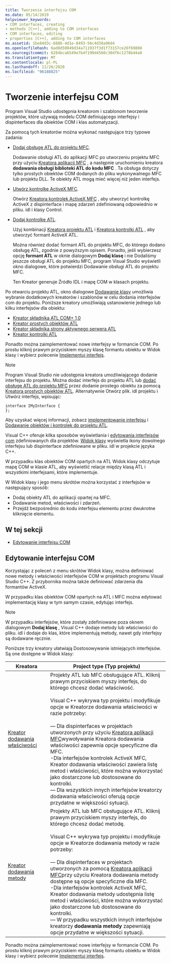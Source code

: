 ```yaml
---
title: Tworzenie interfejsu COM
ms.date: 05/14/2019
helpviewer_keywords:
- COM interfaces, creating
- methods [C++], adding to COM interfaces
- COM interfaces, editing
- properties [C++], adding to COM interfaces
ms.assetid: 1be84d3c-6886-4d1e-8493-56c4d38a96d4
ms.openlocfilehash: 6ad8d50049d34a711937f3d1f73157ce26f69808
ms.sourcegitcommit: 6284bca6549e7b4f199d4560c30df6c1278bd4a0
ms.translationtype: MT
ms.contentlocale: pl-PL
ms.lasthandoff: 11/26/2020
ms.locfileid: "96188825"
---
```

# <a name="create-a-com-interface"></a>Tworzenie interfejsu COM

Program Visual Studio udostępnia kreatorom i szablonom tworzenie projektów, które używają modelu COM definiującego interfejsy i dispinterfaces dla obiektów COM i klas automatyzacji.

Za pomocą tych kreatorów można wykonać następujące trzy typowe zadania:

- [Dodaj obsługę ATL do projektu MFC](../mfc/reference/adding-atl-support-to-your-mfc-project.md).

  Dodawanie obsługi ATL do aplikacji MFC po utworzeniu projektu MFC przy użyciu [Kreatora aplikacji MFC](../mfc/reference/mfc-application-wizard.md) , a następnie uruchomieniu kreatora **dodawania obsługi biblioteki ATL do kodu MFC** . Ta obsługa dotyczy tylko prostych obiektów COM dodanych do pliku wykonywalnego MFC lub projektu DLL. Te obiekty ATL mogą mieć więcej niż jeden interfejs.

- [Utwórz kontrolkę ActiveX MFC](../mfc/reference/creating-an-mfc-activex-control.md).

  Otwórz [Kreatora kontrolek ActiveX MFC](../mfc/reference/mfc-activex-control-wizard.md) , aby utworzyć kontrolkę ActiveX z dispinterface i mapę zdarzeń zdefiniowaną odpowiednio w pliku. idl i klasy Control.

- [Dodaj kontrolkę ATL](../atl/reference/adding-an-atl-control.md).

  Użyj kombinacji [Kreatora projektu ATL](../atl/reference/atl-project-wizard.md) i [Kreatora kontrolki ATL](../atl/reference/atl-control-wizard.md) , aby utworzyć formant ActiveX ATL.

  Można również dodać formant ATL do projektu MFC, do którego dodano obsługę ATL, zgodnie z powyższym opisem. Ponadto, jeśli wybierzesz opcję **formant ATL** w oknie dialogowym **Dodaj klasę** i nie Dodaliśmy jeszcze obsługi ATL do projektu MFC, program Visual Studio wyświetli okno dialogowe, które potwierdzi Dodawanie obsługi ATL do projektu MFC.

  Ten Kreator generuje Źródło IDL i mapę COM w klasach projektu.

Po otwarciu projektu ATL, okno dialogowe [Dodawanie klasy](./adding-a-class-visual-cpp.md#add-class-dialog-box) umożliwia wybranie dodatkowych kreatorów i szablonów w celu dodania interfejsów com do projektu. Poniższe kreatory umożliwiają ustanowienie jednego lub kilku interfejsów dla obiektu:

- [Kreator składnika ATL COM+ 1,0](../atl/reference/atl-com-plus-1-0-component-wizard.md)
- [Kreator prostych obiektów ATL](../atl/reference/atl-simple-object-wizard.md)
- [Kreator składnika strony aktywnego serwera ATL](../atl/reference/atl-active-server-page-component-wizard.md)
- [Kreator kontrolki ATL](../atl/reference/atl-control-wizard.md)

Ponadto można zaimplementować nowe interfejsy w formancie COM. Po prostu kliknij prawym przyciskiem myszy klasę formantu obiektu w Widok klasy i wybierz polecenie [Implementuj interfejs](./implementing-an-interface-visual-cpp.md#implement-interface-wizard).

> [!NOTE]
> Program Visual Studio nie udostępnia kreatora umożliwiającego dodanie interfejsu do projektu. Można dodać interfejs do projektu ATL lub [dodać obsługę ATL do projektu MFC](../mfc/reference/adding-atl-support-to-your-mfc-project.md) przez dodanie prostego obiektu za pomocą [Kreatora prostych obiektów ATL](../atl/reference/atl-simple-object-wizard.md). Alternatywnie Otwórz plik. idl projektu i Utwórz interfejs, wpisując:

```
interface IMyInterface {
};
```

Aby uzyskać więcej informacji, zobacz [implementowanie interfejsu](../ide/implementing-an-interface-visual-cpp.md) i [Dodawanie obiektów i kontrolek do projektu ATL](../atl/reference/adding-objects-and-controls-to-an-atl-project.md).

Visual C++ oferuje kilka sposobów wyświetlania i [edytowania interfejsów com](#edit-a-com-interface) zdefiniowanych dla projektów. [Widok klasy](/visualstudio/ide/viewing-the-structure-of-code) wyświetla ikony dowolnego interfejsu lub dispinterface zdefiniowane w pliku. idl w projekcie języka C++.

W przypadku klas obiektów COM opartych na ATL Widok klasy odczytuje mapę COM w klasie ATL, aby wyświetlić relacje między klasą ATL i wszystkimi interfejsami, które implementuje.

W Widok klasy i jego menu skrótów można korzystać z interfejsów w następujący sposób:

- Dodaj obiekty ATL do aplikacji opartej na MFC.
- Dodawanie metod, właściwości i zdarzeń.
- Przejdź bezpośrednio do kodu interfejsu elementu przez dwukrotne kliknięcie elementu.

## <a name="in-this-section"></a>W tej sekcji

- [Edytowanie interfejsu COM](#edit-a-com-interface)

## <a name="edit-a-com-interface"></a>Edytowanie interfejsu COM

Korzystając z poleceń z menu skrótów Widok klasy, można definiować nowe metody i właściwości interfejsów COM w projektach programu Visual Studio C++. Z przybornika można także definiować zdarzenia dla formantów ActiveX.

W przypadku klas obiektów COM opartych na ATL i MFC można edytować implementację klasy w tym samym czasie, edytując interfejs.

> [!NOTE]
> W przypadku interfejsów, które zostały zdefiniowane poza oknem dialogowym **Dodaj klasę** , Visual C++ dodaje metody lub właściwości do pliku. idl i dodaje do klas, które implementują metody, nawet gdy interfejsy są dodawane ręcznie.

Poniższe trzy kreatory ułatwiają Dostosowywanie istniejących interfejsów. Są one dostępne w Widok klasy:

|Kreatora|Project type (Typ projektu)|
|------------|------------------|
|[Kreator dodawania właściwości](./adding-a-property-visual-cpp.md#names-add-property-wizard)|Projekty ATL lub MFC obsługujące ATL. Kliknij prawym przyciskiem myszy interfejs, do którego chcesz dodać właściwość.<br /><br />Visual C++ wykrywa typ projektu i modyfikuje opcje w Kreatorze dodawania właściwości w razie potrzeby:<br /><br />— Dla dispinterfaces w projektach utworzonych przy użyciu [Kreatora aplikacji MFC](../mfc/reference/mfc-application-wizard.md)wywoływanie Kreatora dodawania właściwości zapewnia opcje specyficzne dla MFC.<br />-Dla interfejsów kontrolek ActiveX MFC, Kreator dodawania właściwości zawiera listę metod i właściwości, które można wykorzystać jako dostarczone lub dostosowane do kontrolki.<br />— Dla wszystkich innych interfejsów kreatorzy dodawania właściwości oferują opcje przydatne w większości sytuacji.|
|[Kreator dodawania metody](./adding-a-method-visual-cpp.md#add-method-wizard)|Projekty ATL lub MFC obsługujące ATL. Kliknij prawym przyciskiem myszy interfejs, do którego chcesz dodać metodę.<br /><br />Visual C++ wykrywa typ projektu i modyfikuje opcje w Kreatorze dodawania metody w razie potrzeby:<br /><br />— Dla dispinterfaces w projektach utworzonych za pomocą [Kreatora aplikacji MFC](../mfc/reference/mfc-application-wizard.md)przy użyciu Kreatora dodawania metody dostępne są opcje specyficzne dla MFC.<br />-Dla interfejsów kontrolek ActiveX MFC, Kreator dodawania metody udostępnia listę metod i właściwości, które można wykorzystać jako dostarczone lub dostosowane do kontrolki.<br />— W przypadku wszystkich innych interfejsów kreatorzy **dodawania metody** zapewniają opcje przydatne w większości sytuacji.|

Ponadto można zaimplementować nowe interfejsy w formancie COM. Po prostu kliknij prawym przyciskiem myszy klasę formantu obiektu w Widok klasy i wybierz polecenie [Implementuj interfejs](./implementing-an-interface-visual-cpp.md#implement-interface-wizard).
